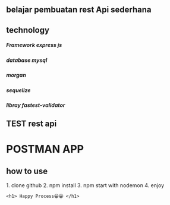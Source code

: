 ## belajar pembuatan rest Api sederhana 

## technology 
<div>
    <h5>Framework express js</h5>
    <h5>database mysql</h5>
    <h5>morgan</h5>
    <h5>sequelize</h5>
    <h5>libray fastest-validator</h5>
</div>


## TEST rest api
<h1> POSTMAN APP </h1>

## how to use
<div>
    1. clone github
    2. npm install 
    3. npm start with nodemon
    4. enjoy

    <h1> Happy Process😁😁 </h1>
</div>

